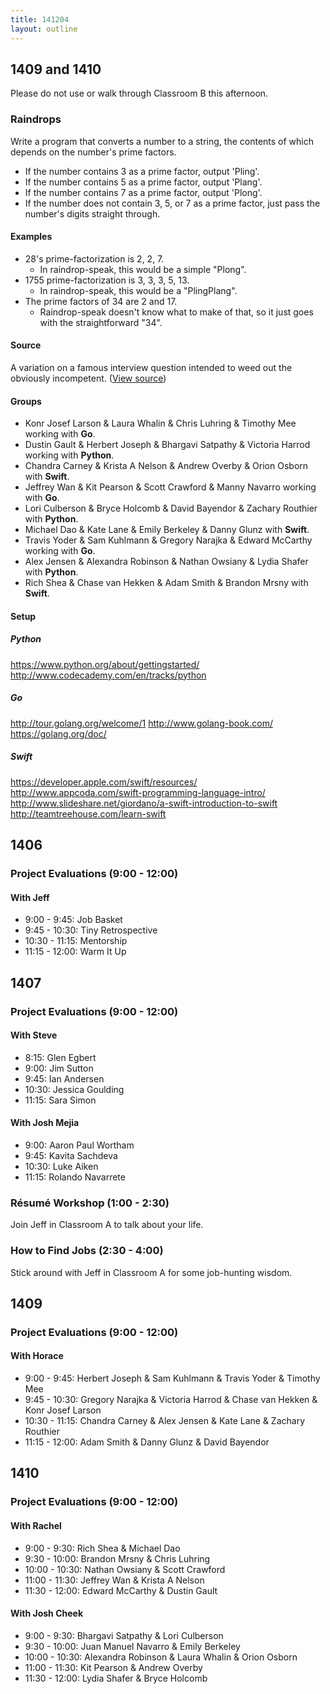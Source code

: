 ```yaml
---
title: 141204
layout: outline
---
```


## 1409 and 1410

Please do not use or walk through Classroom B this afternoon.

### Raindrops

Write a program that converts a number to a string, the contents of which depends on the number's prime factors.

- If the number contains 3 as a prime factor, output 'Pling'.
- If the number contains 5 as a prime factor, output 'Plang'.
- If the number contains 7 as a prime factor, output 'Plong'.
- If the number does not contain 3, 5, or 7 as a prime factor,
  just pass the number's digits straight through.

#### Examples
- 28's prime-factorization is 2, 2, 7.
  - In raindrop-speak, this would be a simple "Plong".
- 1755 prime-factorization is 3, 3, 3, 5, 13.
  - In raindrop-speak, this would be a "PlingPlang".
- The prime factors of 34 are 2 and 17.
  - Raindrop-speak doesn't know what to make of that,
    so it just goes with the straightforward "34".

#### Source

A variation on a famous interview question intended to weed out the obviously incompetent. ([View source](http://jumpstartlab.com))

#### Groups

* Konr Josef Larson & Laura Whalin & Chris Luhring & Timothy Mee working with **Go**.
* Dustin Gault & Herbert Joseph & Bhargavi Satpathy & Victoria Harrod working with **Python**.
* Chandra Carney & Krista A Nelson & Andrew Overby & Orion Osborn with **Swift**.
* Jeffrey Wan & Kit Pearson & Scott Crawford & Manny Navarro working with **Go**.
* Lori Culberson & Bryce Holcomb & David Bayendor & Zachary Routhier with **Python**.
* Michael Dao & Kate Lane & Emily Berkeley & Danny Glunz with **Swift**.
* Travis Yoder & Sam Kuhlmann & Gregory Narajka & Edward McCarthy working with **Go**.
* Alex Jensen & Alexandra Robinson & Nathan Owsiany & Lydia Shafer with **Python**.
* Rich Shea & Chase van Hekken & Adam Smith & Brandon Mrsny with **Swift**.

#### Setup

##### Python

https://www.python.org/about/gettingstarted/
http://www.codecademy.com/en/tracks/python

##### Go

http://tour.golang.org/welcome/1
http://www.golang-book.com/
https://golang.org/doc/

##### Swift

https://developer.apple.com/swift/resources/
http://www.appcoda.com/swift-programming-language-intro/
http://www.slideshare.net/giordano/a-swift-introduction-to-swift
http://teamtreehouse.com/learn-swift

## 1406

### Project Evaluations (9:00 - 12:00)

#### With Jeff

* 9:00 - 9:45: Job Basket
* 9:45 - 10:30: Tiny Retrospective
* 10:30 - 11:15: Mentorship
* 11:15 - 12:00: Warm It Up

## 1407

### Project Evaluations (9:00 - 12:00)

#### With Steve

* 8:15: Glen Egbert
* 9:00: Jim Sutton
* 9:45: Ian Andersen
* 10:30: Jessica Goulding
* 11:15: Sara Simon

#### With Josh Mejia

* 9:00: Aaron Paul Wortham
* 9:45: Kavita Sachdeva
* 10:30: Luke Aiken
* 11:15: Rolando Navarrete

### Résumé Workshop (1:00 - 2:30)

Join Jeff in Classroom A to talk about your life.

### How to Find Jobs (2:30 - 4:00)

Stick around with Jeff in Classroom A for some job-hunting wisdom.

## 1409

### Project Evaluations (9:00 - 12:00)

#### With Horace

* 9:00 - 9:45: Herbert Joseph & Sam Kuhlmann & Travis Yoder & Timothy Mee
* 9:45 - 10:30: Gregory Narajka & Victoria Harrod & Chase van Hekken & Konr Josef Larson
* 10:30 - 11:15: Chandra Carney & Alex Jensen & Kate Lane & Zachary Routhier
* 11:15 - 12:00: Adam Smith & Danny Glunz & David Bayendor

## 1410

### Project Evaluations (9:00 - 12:00)

#### With Rachel

* 9:00 - 9:30: Rich Shea & Michael Dao
* 9:30 - 10:00: Brandon Mrsny & Chris Luhring
* 10:00 - 10:30: Nathan Owsiany & Scott Crawford
* 11:00 - 11:30: Jeffrey Wan & Krista A Nelson
* 11:30 - 12:00: Edward McCarthy & Dustin Gault

#### With Josh Cheek

* 9:00 - 9:30: Bhargavi Satpathy & Lori Culberson
* 9:30 - 10:00: Juan Manuel Navarro & Emily Berkeley
* 10:00 - 10:30: Alexandra Robinson & Laura Whalin & Orion Osborn
* 11:00 - 11:30: Kit Pearson & Andrew Overby
* 11:30 - 12:00: Lydia Shafer & Bryce Holcomb
